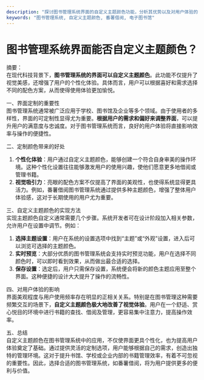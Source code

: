 ```yaml
---
description: "探讨图书管理系统界面的自定义主题颜色功能，分析其优势以及对用户体验的影响。"
keywords: "图书管理系统, 自定义主题颜色, 番薯借阅, 电子图书馆"
---
```

# 图书管理系统界面能否自定义主题颜色？

摘要：  
在现代科技背景下，**图书管理系统的界面可以自定义主题颜色**。此功能不仅提升了视觉美感，还增强了用户的个性化体验。具体而言，用户可以根据喜好和需求选择不同的配色方案，从而使得使用体验更加愉悦。

一、界面定制的重要性  
图书管理系统通常被广泛应用于学校、图书馆及企业等多个领域。由于使用者的多样性，界面的可定制性显得尤为重要。**根据用户的需求和偏好来调整界面**，可以提升用户的满意度与忠诚度。对于图书管理系统而言，良好的用户体验将直接影响效率与操作的便捷性。

二、定制颜色带来的好处  
1. **个性化体验**：用户通过自定义主题颜色，能够创建一个符合自身审美的操作环境。这种个性化设置往往能够激发用户的使用兴趣，使他们愿意更多地借阅或管理书籍。  
2. **视觉吸引力**：亮眼的配色方案不仅提高了界面的美观性，也使得系统显得更具活力。例如，番薯借阅图书管理系统通过提供多种主题颜色，增强了整体用户体验感，这对于长期使用的用户尤为重要。

三、自定义主题颜色的实现方法  
实现主题颜色自定义通常需要几个步骤。系统开发者可在设计阶段加入相关参数，允许用户在设置中调节。例如：  
1. **选择主题设置**：用户在系统的设置选项中找到“主题”或“外观”设置，进入后可以浏览可选择的主题颜色。  
2. **实时预览**：大部分优质的图书管理系统会支持实时预览功能，用户在选择不同颜色时，可以即时看到效果，从而做出最合适的选择。  
3. **保存设置**：选定后，用户只需保存设置，系统便会将新的颜色主题应用至整个界面。这种便捷的设计大大提升了操作的流畅性。

四、对用户体验的影响  
界面美观程度与用户使用频率存在明显的正相关关系。特别是在图书管理这种需要频繁交互的场景下，**自定义主题颜色极大地改善了视觉体验**。用户在一个舒适、赏心悦目的环境中进行书籍的查找、借阅及管理，更容易集中注意力，提高操作效率。

五、总结  
自定义主题颜色在图书管理系统中的应用，不仅使界面更具个性化，也为提高用户体验奠定了基础。通过提供灵活的定制选项，用户能够根据自己的需求，创造出独特的管理环境。这对于提升书馆、学校或企业内部的书籍管理效率，有着不可忽视的重要性。因此，选择合适的图书管理系统，如番薯借阅，将为用户提供更多的便利与价值。
